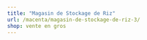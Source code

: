 ```yaml
---
title: "Magasin de Stockage de Riz"
url: /macenta/magasin-de-stockage-de-riz-3/
shop: vente en gros
---
```

